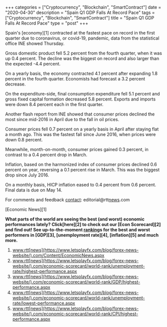 +++
categories = ["Cryptocurrency", "Blockchain", "SmartContract"]
date = "2020-04-30"
description = "Spain Q1 GDP Falls At Record Pace"
tags = ["Cryptocurrency", "Blockchain", "SmartContract"]
title = "Spain Q1 GDP Falls At Record Pace"
type = "post"
+++

Spain's [economy][1] contracted at the fastest pace on record in the
first quarter due to coronavirus, or covid-19, pandemic, data from the
statistical office INE showed Thursday.

Gross domestic product fell 5.2 percent from the fourth quarter, when it
was up 0.4 percent. The decline was the biggest on record and also
larger than the expected -4.4 percent.

On a yearly basis, the economy contracted 4.1 percent after expanding
1.8 percent in the fourth quarter. Economists had forecast a 3.2 percent
decrease.

On the expenditure-side, final consumption expenditure fell 5.1 percent
and gross fixed capital formation decreased 5.8 percent. Exports and
imports were down 8.4 percent each in the first quarter.

Another flash report from INE showed that consumer prices declined the
most since mid-2016 in April due to the fall in oil prices.

Consumer prices fell 0.7 percent on a yearly basis in April after
staying flat a month ago. This was the fastest fall since June 2016,
when prices were down 0.8 percent.

Meanwhile, month-on-month, consumer prices gained 0.3 percent, in
contrast to a 0.4 percent drop in March.

Inflation, based on the harmonized index of consumer prices declined 0.6
percent on year, reversing a 0.1 percent rise in March. This was the
biggest drop since July 2016.

On a monthly basis, HICP inflation eased to 0.4 percent from 0.6
percent. Final data is due on May 14.

For comments and feedback [contact](https://www.playgroundfx.com/contact/): editorial@rtt[news](https://www.letsplayfx.com/blog/forex-news-website/).com

[Economic News][1]

 **What parts of the world are seeing the best (and worst) economic
performances lately? Click[here][2] to check out our [Econ Scorecard][2]
and find out! See up-to-the-moment [ranking](https://www.playgroundfx.com/blog/crypto-exchange-ranking/)s for the best and worst
performers in [GDP][3], [unemployment rate][4], [inflation][5] and much
more.**

   1. www.rtt[news](https://www.letsplayfx.com/blog/forex-news-website/).com/Content/EconomicNews.aspx
   2. www.rtt[news](https://www.letsplayfx.com/blog/forex-news-website/).com/economic-scorecard/world-rank/unemployment-rate/highest-performance.aspx
   3. www.rtt[news](https://www.letsplayfx.com/blog/forex-news-website/).com/economic-scorecard/world-rank/GDP/highest-performance.aspx
   4. www.rtt[news](https://www.letsplayfx.com/blog/forex-news-website/).com/economic-scorecard/world-rank/unemployment-rate/lowest-performance.aspx
   5. www.rtt[news](https://www.letsplayfx.com/blog/forex-news-website/).com/economic-scorecard/world-rank/CPI/highest-performance.aspx
